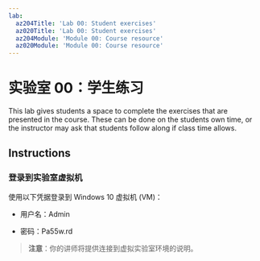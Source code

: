 ```yaml
---
lab:
  az204Title: 'Lab 00: Student exercises'
  az020Title: 'Lab 00: Student exercises'
  az204Module: 'Module 00: Course resource'
  az020Module: 'Module 00: Course resource'
---
```


# <a name="lab-00-student-exercises"></a>实验室 00：学生练习

This lab gives students a space to complete the exercises that are presented in the course. These can be done on the students own time, or the instructor may ask that students follow along if class time allows.

## <a name="instructions"></a>Instructions

### <a name="sign-in-to-the-lab-virtual-machine"></a>登录到实验室虚拟机

使用以下凭据登录到 Windows 10 虚拟机 (VM)：

* 用户名：Admin

* 密码：Pa55w.rd

> **注意**：你的讲师将提供连接到虚拟实验室环境的说明。
